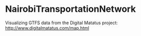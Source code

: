 # NairobiTransportationNetwork
Visualizing GTFS data from the Digital Matatus project: http://www.digitalmatatus.com/map.html
